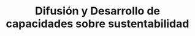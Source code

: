 ---
title: "Difusión y Desarrollo de capacidades sobre sustentabilidad"
expertise: 
    enable : true
    main_title: "Difusión y Desarrollo de capacidades sobre "
    color_title: "sustentabilidad"
    case_studies1: Algunos de
    case_studies2: Nuestros Proyectos
    main_bg_image_webp: images/expertise/diffusion-development/Difusion-y-desarrollo-banner.jpg
    main_bg_image: images/expertise/diffusion-development/Difusion-y-desarrollo-banner.jpg
    image_webp: images/expertise/diffusion-development/Difusion-y-desarrollo-icono-1.png
    image: images/expertise/diffusion-development/Difusion-y-desarrollo-icono-1.png
    extra_title : Creamos capacidades 
    extra_content : y tendemos puentes para la transferencia de conocimiento y tecnología.
    bg_image : "images/backgrounds/Background-blanco-2.jpg"
    bg_image_webp : "images/backgrounds/Background-blanco-2.jpg"
    description : "This is meta description"
    subtitle: "Soluciones creativas de entrenamiento en temas de sustentabilidad"
    text: "Ayudamos a nuestros clientes a crear experiencias de intercambio de conocimientos con la implementación de talleres y capacitaciones integrales en temas de sustentabilidad urbana y cambio climático, así como la creación de materiales visualmente atractivos."
    icon: ""
    key_message: "Hemos realizado más de 20 proyectos de procesos de intercambio de conocimiento y creación de capacidades en 7 países"
    casestudy_item:
      # casestudy item loop
      - name: "Asesoría Técnica en la Elaboración de Programas de Acción Climática"
        case_locations: Bahía de Banderas (Nayarit), Culiacán (Sinaloa), Juárez (Chihuahua), Ciudad Madero (Tamaulipas) y Zapopan (Jalisco), México.
        case_years: 2019 - 2020
        case_clients: "La Comisión Europea y los gobiernos municipales de: Bahía de Banderas (Nayarit), Culiacán (Sinaloa), Juárez (Chihuahua), Ciudad Madero (Tamaulipas) y Zapopan (Jalisco)"
        case_id: ph1
        case_content: "Se asesoró y capacitó a cinco municipios mexicanos para la elaboración de sus Planes de Acción Climática locales. El proceso incluyó la compilación de un inventario de emisiones de gases de efecto invernadero, un análisis de riesgos y vulnerabilidades climáticas, la elaboración de medidas y estrategias de mitigación y resiliencia climática, la priorización de las mismas y las estrategias de comunicación e interacción comunitaria. El proyecto se llevó a cabo en colaboración con el Pacto Global de los Alcaldes por el Clima y la Energía (GCoM), y el Programa de Cooperación Urbana Internacional (IUC)."
        tab_image: images/expertise/diffusion-development/difusion-caso1.png
        tab_image_webp: images/expertise/diffusion-development/difusion-caso1.png
        case_image: images/expertise/diffusion-development/P1_accion-climatica.jpg
        case_image_webp: images/expertise/diffusion-development/P1_accion-climatica.jpg
      # casestudy item loop
      - name: "Estrategia de Participación y Comunicación Social para Asunción, Paraguay"
        case_locations: Asunción, Paraguay
        case_years: 2019 - 2021
        case_clients: Banco Interamericano de Desarrollo (BID) y Gobierno Nacional de Paraguay
        case_id: ph2
        case_content: "Se diseñó e implementó la estrategia de comunicación y participación social para el programa de Rehabilitación y Vivienda del Bañado Sur, Barrio Tacumbú en  Asunción, Paraguay. La estrategia se compone de tres mecanismos 1) Información y comunicación social, 2) Consulta y participación Social, y 3) Atención a quejas y reclamos. Estos mecanismos se apoyan en una plataforma digital llamada “CollabMap”. El objetivo del proyecto es fortalecer la comunicación y gestión de la información, la inclusión social, la atención a quejas y potenciar la participación activa de la población en torno al Programa y los proyectos asociados de consolidación de barrio. De manera adicional y derivado de una extensión del contrato, se adaptaron herramientas digitales para concentrar información proveniente de diversas instituciones, recolectar información en territorio, analizar datos para fomentar la toma de decisiones informadas en relación a grupos vulnerables en el marco del COVID-19."
        tab_image: images/expertise/diffusion-development/difusion-caso2.png
        tab_image_webp: images/expertise/diffusion-development/difusion-caso2.png
        case_image: images/expertise/diffusion-development/P2_paraguay.jpg
        case_image_webp: images/expertise/diffusion-development/P2_paraguay.jpg
      # casestudy item loop
      - name: "Estrategia de Comunicación y Construcción de Capacidades para la Infraestructura de Datos Espaciales Municipales"
        case_locations: Indonesia
        case_years: 2019-2020
        case_clients: City Planning Labs - Grupo Banco Mundial
        case_id: ph3
        case_content: "Este Proyecto es una asesoría para el desarrollo de una estrategia de comunicación interna, de diseminación e intercambio de conocimiento para City Planning Labs (CPL), asesoría técnica del Grupo Banco Mundial. Con este proyecto CPL contará con el apoyo de CAPSUS en la organización de talleres y grupos de trabajo para crear y mejorar capacidades locales en la infraestructura municipal de datos."
        tab_image: images/expertise/diffusion-development/difusion-caso3.png
        tab_image_webp: images/expertise/diffusion-development/difusion-caso3.png
        case_image: images/expertise/diffusion-development/P3_CPL.jpg
        case_image_webp: images/expertise/diffusion-development/P3_CPL.jpg
---